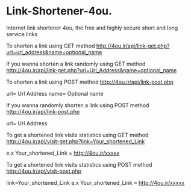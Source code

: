 # Link-Shortener-4ou.
Internet link shortener 4ou, the free and highly secure short and long service links

To shorten a link using GET method
http://4ou.ir/api/link-get.php?url=url_address&name=optional_name

If you wanna shorten a link randomly using GET method 
http://4ou.ir/api/link-get.php?url=Url_Address&name=optional_name

To shorten a link using POST method
http://4ou.ir/api/link-post.php

url= Url Address
name= Optional name

If you wanna randomly shorten a link using POST method
http://4ou.ir/api/link-post.php

url= Url Address

To get a shortened link visits statistics using GET method
http://4ou.ir/api/visit-get.php?link=Your_shortened_Link

e.x Your_shortened_Link = http://4ou.ir/xxxxx

To get a shortened link visits statistics using POST method
http://4ou.ir/api/visit-post.php

link=Your_shortened_Link
e.x Your_shortened_Link = http://4ou.ir/xxxxx
